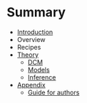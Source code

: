 # Summary

* [Introduction](README.md)
* Overview
* Recipes
* [Theory](theory/theory.md)
   * [DCM](theory/dcm/dcm.md)
   * [Models](theory/dcm/models/dcm-models.md)
   * [Inference](theory/dcm/inference/dcm-inference.md)
* [Appendix](appendix.md)
   * [Guide for authors](guide_for_authors.md)

